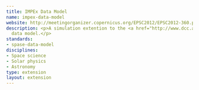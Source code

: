 ```yaml
---
title: IMPEx Data Model
name: impex-data-model
website: http://meetingorganizer.copernicus.org/EPSC2012/EPSC2012-360.pdf
description: <p>A simulation extention to the <a href="http://www.dcc.ac.uk/resources/metadata-standards/spase-data-model">SPASE</a>
  data model.</p>
standards:
- spase-data-model
disciplines:
- Space science
- Solar physics
- Astronomy
type: extension
layout: extension
---
```


